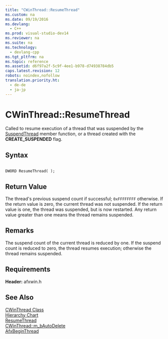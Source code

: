 ```yaml
---
title: "CWinThread::ResumeThread"
ms.custom: na
ms.date: 09/19/2016
ms.devlang: 
  - C++
ms.prod: visual-studio-dev14
ms.reviewer: na
ms.suite: na
ms.technology: 
  - devlang-cpp
ms.tgt_pltfrm: na
ms.topic: reference
ms.assetid: d6f97a2f-5c9f-4ee1-b978-d74938784db5
caps.latest.revision: 12
robots: noindex,nofollow
translation.priority.ht: 
  - de-de
  - ja-jp
---
```

# CWinThread::ResumeThread
Called to resume execution of a thread that was suspended by the [SuspendThread](../vs140/CWinThread--SuspendThread.md) member function, or a thread created with the **CREATE_SUSPENDED** flag.  
  
## Syntax  
  
```  
  
DWORD ResumeThread( );  
```  
  
## Return Value  
 The thread's previous suspend count if successful; `0xFFFFFFFF` otherwise. If the return value is zero, the current thread was not suspended. If the return value is one, the thread was suspended, but is now restarted. Any return value greater than one means the thread remains suspended.  
  
## Remarks  
 The suspend count of the current thread is reduced by one. If the suspend count is reduced to zero, the thread resumes execution; otherwise the thread remains suspended.  
  
## Requirements  
 **Header:** afxwin.h  
  
## See Also  
 [CWinThread Class](../vs140/CWinThread-Class.md)   
 [Hierarchy Chart](../vs140/Hierarchy-Chart.md)   
 [ResumeThread](http://msdn.microsoft.com/library/windows/desktop/ms685086)   
 [CWinThread::m_bAutoDelete](../vs140/CWinThread--m_bAutoDelete.md)   
 [AfxBeginThread](../vs140/AfxBeginThread.md)